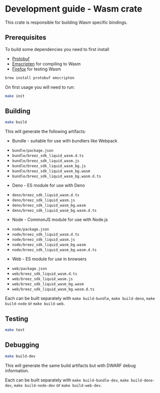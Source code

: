 # Development guide - Wasm crate
This crate is responsible for building Wasm specific bindings.

## Prerequisites
To build some dependencies you need to first install
- [Protobuf](https://protobuf.dev/installation/)
- [Emscripten](https://emscripten.org/docs/getting_started/downloads.html) for compiling to Wasm
- [Firefox](https://mozilla.org/firefox/download/) for testing Wasm

```bash
brew install protobuf emscripten
```

On first usage you will need to run:
```bash
make init
```

## Building
```bash
make build
```

This will generate the following artifacts:
* Bundle - suitable for use with bundlers like Webpack
 - `bundle/package.json`
 - `bundle/breez_sdk_liquid_wasm.d.ts`
 - `bundle/breez_sdk_liquid_wasm.js`
 - `bundle/breez_sdk_liquid_wasm_bg.js`
 - `bundle/breez_sdk_liquid_wasm_bg.wasm`
 - `bundle/breez_sdk_liquid_wasm_bg.wasm.d.ts`
* Deno - ES module for use with Deno
 - `deno/breez_sdk_liquid_wasm.d.ts`
 - `deno/breez_sdk_liquid_wasm.js`
 - `deno/breez_sdk_liquid_wasm_bg.wasm`
 - `deno/breez_sdk_liquid_wasm_bg.wasm.d.ts`
* Node - CommonJS module for use with Node.js
 - `node/package.json`
 - `node/breez_sdk_liquid_wasm.d.ts`
 - `node/breez_sdk_liquid_wasm.js`
 - `node/breez_sdk_liquid_wasm_bg.wasm`
 - `node/breez_sdk_liquid_wasm_bg.wasm.d.ts`
* Web - ES module for use in browsers
 - `web/package.json`
 - `web/breez_sdk_liquid_wasm.d.ts`
 - `web/breez_sdk_liquid_wasm.js`
 - `web/breez_sdk_liquid_wasm_bg.wasm`
 - `web/breez_sdk_liquid_wasm_bg.wasm.d.ts`

Each can be built separately with `make build-bundle`, `make build-deno`, `make build-node` or `make build-web`.

## Testing
```bash
make test
```

## Debugging
```bash
make build-dev
```

This will generate the same build artifacts but with DWARF debug information.

Each can be built separately with `make build-bundle-dev`, `make build-deno-dev`, `make build-node-dev` or `make build-web-dev`.
